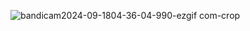 ![bandicam2024-09-1804-36-04-990-ezgif com-crop](https://github.com/user-attachments/assets/36c23ce7-6c14-4c8a-8edf-aa3f785e435c)
